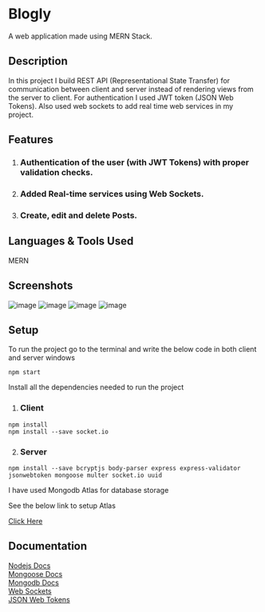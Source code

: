# Blogly
A web application made using MERN Stack.

## Description

In this project I build REST API (Representational State Transfer) for communication between client and server instead of rendering views from the server to client.
For authentication I used JWT token (JSON Web Tokens). Also used web sockets to add real time web services in my project.

## Features

1. ### Authentication of the user (with JWT Tokens) with proper validation checks.
2. ### Added Real-time services using Web Sockets.
3. ### Create, edit and delete Posts.

## Languages & Tools Used 

MERN 

## Screenshots

![image](https://user-images.githubusercontent.com/67829453/86776901-353bb200-c076-11ea-9bb0-99a1634e6ab2.png)
![image](https://user-images.githubusercontent.com/67829453/86777020-4dabcc80-c076-11ea-8e02-f59d52ce8092.png)
![image](https://user-images.githubusercontent.com/67829453/86777125-661be700-c076-11ea-923d-004b7eac88da.png)
![image](https://user-images.githubusercontent.com/67829453/86777221-79c74d80-c076-11ea-9205-0a45aabb06bd.png)

## Setup

To run the project go to the terminal and write the below code in both client and server windows 

```
npm start
```

Install all the dependencies needed to run the project
1. ### Client
```
npm install
npm install --save socket.io
```

2. ### Server
```
npm install --save bcryptjs body-parser express express-validator jsonwebtoken mongoose multer socket.io uuid
```

I have used Mongodb Atlas for database storage

See the below link to setup Atlas

<a href="https://docs.atlas.mongodb.com/getting-started/">Click Here</a>

## Documentation

<a href="https://nodejs.org/en/docs/">Nodejs Docs</a><br/>
<a href="https://mongoosejs.com/docs/api.html/">Mongoose Docs</a><br/>
<a href="https://docs.mongodb.com/">Mongodb Docs</a><br/>
<a href="https://socket.io/docs/">Web Sockets</a><br/>
<a href="https://jwt.io/introduction/">JSON Web Tokens</a><br/>

